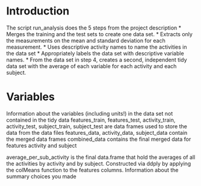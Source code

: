 <h1>Introduction</h1>
The script run_analysis does the 5 steps from the project description
* Merges the training and the test sets to create one data set.
* Extracts only the measurements on the mean and standard deviation for each measurement. 
* Uses descriptive activity names to name the activities in the data set
* Appropriately labels the data set with descriptive variable names. 
* From the data set in step 4, creates a second, independent tidy data set with the average of each variable for each activity and each subject.

<h1>Variables</h1>
Information about the variables (including units!) in the data set not contained in the tidy data
features_train, features_test, activity_train, activity_test, subject_train, subject_test are data frames used to store the data from the data files
features_data, activity_data, subject_data contain the merged data frames
combined_data contains the final merged data for features activity and subject

average_per_sub_activity is the final data.frame that hold the averages of all the activities by activity and by subject. Constructed via ddply by applying the colMeans function to the features columns.
Information about the summary choices you made
